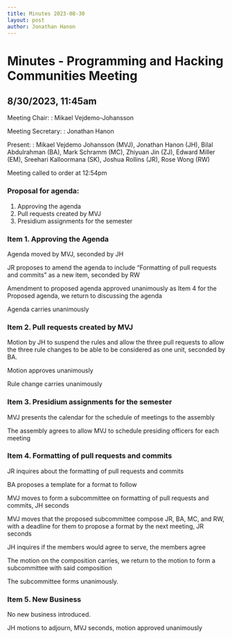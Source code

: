```yaml
---
title: Minutes 2023-08-30
layout: post
author: Jonathan Hanon
---
```


# Minutes - Programming and Hacking Communities Meeting

## 8/30/2023, 11:45am

Meeting Chair:
: Mikael Vejdemo-Johansson 

Meeting Secretary:
: Jonathan Hanon

Present: 
: Mikael Vejdemo Johansson (MVJ), Jonathan Hanon (JH), Bilal Abdulrahman (BA), Mark Schramm (MC), Zhiyuan Jin (ZJ), Edward Miller (EM), Sreehari Kalloormana (SK), Joshua Rollins (JR), Rose Wong (RW)

Meeting called to order at 12:54pm

### Proposal for agenda:

1. Approving the agenda
2. Pull requests created by MVJ
3. Presidium assignments for the semester

### Item 1. Approving the Agenda

Agenda moved by MVJ, seconded by JH

JR proposes to amend the agenda to include “Formatting of pull requests and commits” as a new item, seconded by RW

Amendment to proposed agenda approved unanimously as Item 4 for the Proposed agenda, we return to discussing the agenda

Agenda carries unanimously

### Item 2. Pull requests created by MVJ

Motion by JH to suspend the rules and allow the three pull requests to allow the three rule changes to be able to be considered as one unit, seconded by BA.

Motion approves unanimously

Rule change carries unanimously

### Item 3. Presidium assignments for the semester

MVJ presents the calendar for the schedule of meetings to the assembly

The assembly agrees to allow MVJ to schedule presiding officers for each meeting

### Item 4. Formatting of pull requests and commits

JR inquires about the formatting of pull requests and commits

BA proposes a template for a format to follow

MVJ moves to form a subcommittee on formatting of pull requests and commits, JH seconds

MVJ moves that the proposed subcommittee compose JR, BA, MC, and RW, with a deadline for them to propose a format by the next meeting, JR seconds

JH inquires if the members would agree to serve, the members agree

The motion on the composition carries, we return to the motion to form a subcommittee with said composition

The subcommittee forms unanimously.

### Item 5. New Business

No new business introduced.

JH motions to adjourn, MVJ seconds, motion approved unanimously

